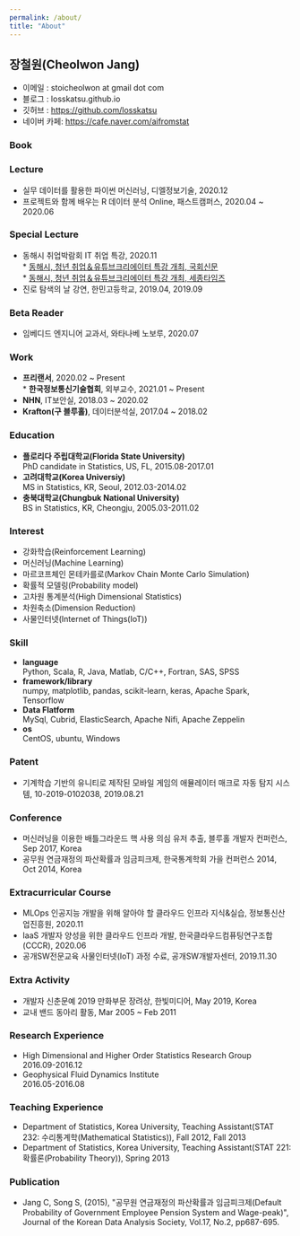 ```yaml
---
permalink: /about/
title: "About"
---
```


## 장철원(Cheolwon Jang)

* 이메일 : stoicheolwon at gmail dot com
* 블로그 : losskatsu.github.io
* 깃허브 : https://github.com/losskatsu
* 네이버 카페: https://cafe.naver.com/aifromstat


### Book


### Lecture

* 실무 데이터를 활용한 파이썬 머신러닝, 디엘정보기술, 2020.12
* 프로젝트와 함께 배우는 R 데이터 분석 Online, 패스트캠퍼스, 2020.04 ~ 2020.06

### Special Lecture

* 동해시 취업박람회 IT 취업 특강, 2020.11  
       * [동해시, 청년 취업＆유튜브크리에이터 특강 개최, 국회신문](http://www.assemblynews.co.kr/news/articleView.html?idxno=456828)  
       * [동해시, 청년 취업＆유튜브크리에이터 특강 개최, 세종타임즈](http://www.sejongtimes.kr/786161)  
* 진로 탐색의 날 강연, 한민고등학교, 2019.04, 2019.09


### Beta Reader

* 임베디드 엔지니어 교과서, 와타나베 노보루, 2020.07


### Work

* **프리랜서**, 2020.02 ~ Present  
        * **한국정보통신기술협회**, 외부교수, 2021.01 ~ Present  
* **NHN**, IT보안실, 2018.03 ~ 2020.02  
* **Krafton(구 블루홀)**, 데이터분석실, 2017.04 ~ 2018.02  

### Education
* **플로리다 주립대학교(Florida State University)**  
        PhD candidate in Statistics, US, FL, 2015.08-2017.01
* **고려대학교(Korea Universiy)**  
        MS in Statistics, KR, Seoul, 2012.03-2014.02
* **충북대학교(Chungbuk National University)**  
        BS in Statistics, KR, Cheongju, 2005.03-2011.02

### Interest
* 강화학습(Reinforcement Learning)
* 머신러닝(Machine Learning)
* 마르코프체인 몬테카를로(Markov Chain Monte Carlo Simulation)
* 확률적 모델링(Probability model)
* 고차원 통계분석(High Dimensional Statistics)
* 차원축소(Dimension Reduction)
* 사물인터넷(Internet of Things(IoT))

### Skill
* **language**  
    Python, Scala, R, Java, Matlab, C/C++, Fortran, SAS, SPSS
* **framework/library**  
    numpy, matplotlib, pandas, scikit-learn, keras, Apache Spark, Tensorflow
* **Data Flatform**  
    MySql, Cubrid, ElasticSearch, Apache Nifi, Apache Zeppelin  
* **os**  
    CentOS, ubuntu, Windows

### Patent
* 기계학습 기반의 유니티로 제작된 모바일 게임의 애뮬레이터 매크로 자동 탐지 시스템, 10-2019-0102038, 2019.08.21

### Conference
* 머신러닝을 이용한 배틀그라운드 핵 사용 의심 유저 추출, 
    블루홀 개발자 컨퍼런스, Sep 2017, Korea
* 공무원 연금재정의 파산확률과 임금피크제, 
    한국통계학회 가을 컨퍼런스 2014, Oct 2014, Korea

### Extracurricular Course
* MLOps 인공지능 개발을 위해 알아야 할 클라우드 인프라 지식&실습, 정보통신산업진흥원, 2020.11
* IaaS 개발자 양성을 위한 클라우드 인프라 개발, 한국클라우드컴퓨팅연구조합(CCCR), 2020.06 
* 공개SW전문교육 사물인터넷(IoT) 과정 수료, 공개SW개발자센터, 2019.11.30 

### Extra Activity
* 개발자 신춘문예 2019 만화부문 장려상, 한빛미디어, May 2019, Korea 
* 교내 밴드 동아리 활동, Mar 2005 ~ Feb 2011

### Research Experience
* High Dimensional and Higher Order Statistics Research Group  
    2016.09-2016.12
* Geophysical Fluid Dynamics Institute  
    2016.05-2016.08

### Teaching Experience
* Department of Statistics, Korea University, 
    Teaching Assistant(STAT 232: 수리통계학(Mathematical Statistics)), Fall 2012, Fall 2013
* Department of Statistics, Korea University,
    Teaching Assistant(STAT 221: 확률론(Probability Theory)), Spring 2013

### Publication
* Jang C, Song S, (2015), "공무원 연금재정의 파산확률과 임금피크제(Default Probability of Government Employee Pension System and Wage-peak)", 
Journal of the Korean Data Analysis Society, Vol.17, No.2, pp687-695.

